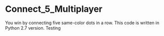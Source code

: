 # Connect_5_Multiplayer
 You win by connecting five same-color dots in a row. 
 This code is written in Python 2.7 version.
 Testing
